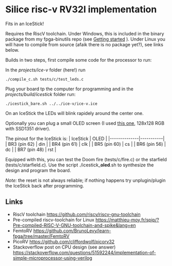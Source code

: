 # Silice risc-v RV32I implementation

Fits in an IceStick!

Requires the RiscV toolchain. Under Windows, this is included in the binary 
package from my fpga-binutils repo (see [Getting started](https://github.com/sylefeb/Silice/blob/master/GetStarted.md) ). Under Linux you will
have to compile from source (afaik there is no package yet?), see links below.

Builds in two steps, first compile some code for the processor to run:

In the *projects/ice-v* folder (here!) run
```
./compile_c.sh tests/c/test_leds.c
```

Plug your board tp the computer for programming and in the *projects/build/icestick* folder run:
```
./icestick_bare.sh ../../ice-v/ice-v.ice
```

On an IceStick the LEDs will blink rapidely around the center one.

Optionally you can plug a small OLED screen (I used [this one](https://www.waveshare.com/1.5inch-rgb-oled-module.htm), 128x128 RGB with SSD1351 driver).

The pinout for the IceStick is:
| IceStick     | OLED      |
|--------------|-----------|
| BR3 (pin 62) | din       |
| BR4 (pin 61) | clk       |
| BR5 (pin 60) | cs        |
| BR6 (pin 56) | dc        |
| BR7 (pin 48) | rst       |

Equipped with this, you can test the Doom fire (tests/c/fire.c) or the starfield
(tests/c/starfield.c). Use the script ./icestick_**oled**.sh to synthesize the
design and program the board.


*Note:* the reset is not always reliable; if nothing happens try unplugin/plugin
the IceStick back after programming.

## Links

* RiscV toolchain https://github.com/riscv/riscv-gnu-toolchain
* Pre-compiled riscv-toolchain for Linux https://matthieu-moy.fr/spip/?Pre-compiled-RISC-V-GNU-toolchain-and-spike&lang=en
* FemtoRV https://github.com/BrunoLevy/learn-fpga/tree/master/FemtoRV
* PicoRV  https://github.com/cliffordwolf/picorv32
* Stackoverflow post on CPU design (see answer) https://stackoverflow.com/questions/51592244/implementation-of-simple-microprocessor-using-verilog
